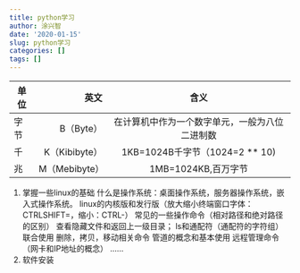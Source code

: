 ```yaml
---
title: python学习
author: 涂兴智
date: '2020-01-15'
slug: python学习
categories: []
tags: []
---
```


| 单位        | 英文   |  含义  |
| --------   | -----:  | :----:  |
| 字节      | B（Byte）   |   在计算机中作为一个数字单元，一般为八位二进制数     |
| 千        |   K（Kibibyte）   |   1KB=1024B千字节（1024=2 ** 10)   |
| 兆        |    M（Mebibyte）    |  1MB=1024KB,百万字节  |
1. 掌握一些linux的基础 
  什么是操作系统：桌面操作系统，服务器操作系统，嵌入式操作系统。
  linux的内核版和发行版（放大缩小终端窗口字体：CTRLSHIFT=，缩小：CTRL-）
  常见的一些操作命令（相对路径和绝对路径的区别）
    查看隐藏文件和返回上一级目录；
    ls和通配符（通配符的字符组）联合使用
    删除，拷贝，移动相关命令
    管道的概念和基本使用
    远程管理命令
    （网卡和IP地址的概念）
    ......
2. 软件安装
